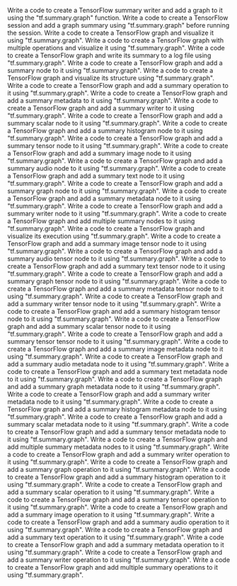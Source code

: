 Write a code to create a TensorFlow summary writer and add a graph to it using the "tf.summary.graph" function.
Write a code to create a TensorFlow session and add a graph summary using "tf.summary.graph" before running the session.
Write a code to create a TensorFlow graph and visualize it using "tf.summary.graph".
Write a code to create a TensorFlow graph with multiple operations and visualize it using "tf.summary.graph".
Write a code to create a TensorFlow graph and write its summary to a log file using "tf.summary.graph".
Write a code to create a TensorFlow graph and add a summary node to it using "tf.summary.graph".
Write a code to create a TensorFlow graph and visualize its structure using "tf.summary.graph".
Write a code to create a TensorFlow graph and add a summary operation to it using "tf.summary.graph".
Write a code to create a TensorFlow graph and add a summary metadata to it using "tf.summary.graph".
Write a code to create a TensorFlow graph and add a summary writer to it using "tf.summary.graph".
Write a code to create a TensorFlow graph and add a summary scalar node to it using "tf.summary.graph".
Write a code to create a TensorFlow graph and add a summary histogram node to it using "tf.summary.graph".
Write a code to create a TensorFlow graph and add a summary tensor node to it using "tf.summary.graph".
Write a code to create a TensorFlow graph and add a summary image node to it using "tf.summary.graph".
Write a code to create a TensorFlow graph and add a summary audio node to it using "tf.summary.graph".
Write a code to create a TensorFlow graph and add a summary text node to it using "tf.summary.graph".
Write a code to create a TensorFlow graph and add a summary graph node to it using "tf.summary.graph".
Write a code to create a TensorFlow graph and add a summary metadata node to it using "tf.summary.graph".
Write a code to create a TensorFlow graph and add a summary writer node to it using "tf.summary.graph".
Write a code to create a TensorFlow graph and add multiple summary nodes to it using "tf.summary.graph".
Write a code to create a TensorFlow graph and visualize its execution using "tf.summary.graph".
Write a code to create a TensorFlow graph and add a summary image tensor node to it using "tf.summary.graph".
Write a code to create a TensorFlow graph and add a summary audio tensor node to it using "tf.summary.graph".
Write a code to create a TensorFlow graph and add a summary text tensor node to it using "tf.summary.graph".
Write a code to create a TensorFlow graph and add a summary graph tensor node to it using "tf.summary.graph".
Write a code to create a TensorFlow graph and add a summary metadata tensor node to it using "tf.summary.graph".
Write a code to create a TensorFlow graph and add a summary writer tensor node to it using "tf.summary.graph".
Write a code to create a TensorFlow graph and add a summary histogram tensor node to it using "tf.summary.graph".
Write a code to create a TensorFlow graph and add a summary scalar tensor node to it using "tf.summary.graph".
Write a code to create a TensorFlow graph and add a summary tensor tensor node to it using "tf.summary.graph".
Write a code to create a TensorFlow graph and add a summary image metadata node to it using "tf.summary.graph".
Write a code to create a TensorFlow graph and add a summary audio metadata node to it using "tf.summary.graph".
Write a code to create a TensorFlow graph and add a summary text metadata node to it using "tf.summary.graph".
Write a code to create a TensorFlow graph and add a summary graph metadata node to it using "tf.summary.graph".
Write a code to create a TensorFlow graph and add a summary writer metadata node to it using "tf.summary.graph".
Write a code to create a TensorFlow graph and add a summary histogram metadata node to it using "tf.summary.graph".
Write a code to create a TensorFlow graph and add a summary scalar metadata node to it using "tf.summary.graph".
Write a code to create a TensorFlow graph and add a summary tensor metadata node to it using "tf.summary.graph".
Write a code to create a TensorFlow graph and add multiple summary metadata nodes to it using "tf.summary.graph".
Write a code to create a TensorFlow graph and add a summary writer operation to it using "tf.summary.graph".
Write a code to create a TensorFlow graph and add a summary graph operation to it using "tf.summary.graph".
Write a code to create a TensorFlow graph and add a summary histogram operation to it using "tf.summary.graph".
Write a code to create a TensorFlow graph and add a summary scalar operation to it using "tf.summary.graph".
Write a code to create a TensorFlow graph and add a summary tensor operation to it using "tf.summary.graph".
Write a code to create a TensorFlow graph and add a summary image operation to it using "tf.summary.graph".
Write a code to create a TensorFlow graph and add a summary audio operation to it using "tf.summary.graph".
Write a code to create a TensorFlow graph and add a summary text operation to it using "tf.summary.graph".
Write a code to create a TensorFlow graph and add a summary metadata operation to it using "tf.summary.graph".
Write a code to create a TensorFlow graph and add a summary writer operation to it using "tf.summary.graph".
Write a code to create a TensorFlow graph and add multiple summary operations to it using "tf.summary.graph".